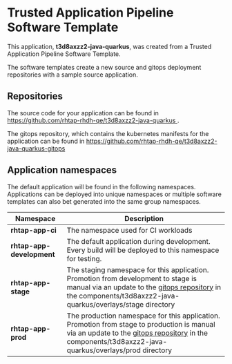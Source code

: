 # Trusted Application Pipeline Software Template

This application, **t3d8axzz2-java-quarkus**, was created from a Trusted Application Pipeline Software Template.

The software templates create a new source and gitops deployment repositories with a sample source application. 

## Repositories

The source code for your application can be found in [https://github.com/rhtap-rhdh-qe/t3d8axzz2-java-quarkus ](https://github.com/rhtap-rhdh-qe/t3d8axzz2-java-quarkus ).
 
The gitops repository, which contains the kubernetes manifests for the application can be found in 
[https://github.com/rhtap-rhdh-qe/t3d8axzz2-java-quarkus-gitops ](https://github.com/rhtap-rhdh-qe/t3d8axzz2-java-quarkus-gitops ) 

## Application namespaces 

The default application will be found in the following namespaces. Applications can be deployed into unique namespaces or multiple software templates can also bet generated into the same group namespaces.  

|  Namespace   |  Description   |  
| -------- | -------- |
| **rhtap-app-ci** | The namespace used for CI workloads |
| **rhtap-app-development** | The default application during development. Every build will be deployed to this namespace for testing. |
| **rhtap-app-stage** | The staging namespace for this application. Promotion from development to stage is manual via an update to the [gitops repository](https://github.com/rhtap-rhdh-qe/t3d8axzz2-java-quarkus-gitops ) in the components/t3d8axzz2-java-quarkus/overlays/stage directory |
| **rhtap-app-prod** | The production namespace for this application. Promotion from stage to production is manual via an update to the [gitops repository](https://github.com/rhtap-rhdh-qe/t3d8axzz2-java-quarkus-gitops ) in the components/t3d8axzz2-java-quarkus/overlays/prod directory |